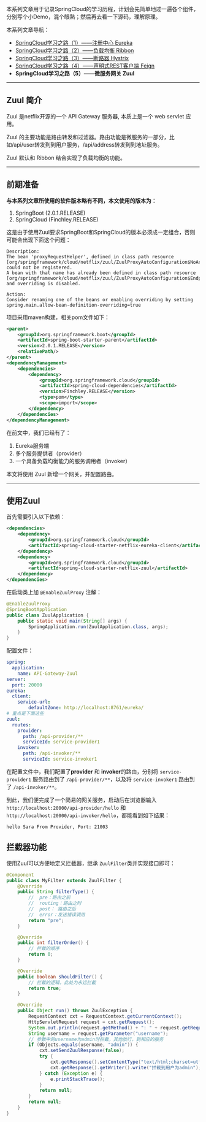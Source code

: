 本系列文章用于记录SpringCloud的学习历程，计划会先简单地过一遍各个组件，分别写个小Demo，混个眼熟；然后再去看一下源码，理解原理。

本系列文章导航：
- [SpringCloud学习之路（1）——注册中心 Eureka](https://iamwzt.github.io/2019/08/22/SpringCloud%E5%AD%A6%E4%B9%A0%E4%B9%8B%E8%B7%AF-1-%E6%B3%A8%E5%86%8C%E4%B8%AD%E5%BF%83-Eureka/)
- [SpringCloud学习之路（2）——负载均衡 Ribbon](https://iamwzt.github.io/2019/08/23/SpringCloud%E5%AD%A6%E4%B9%A0%E4%B9%8B%E8%B7%AF-2-%E8%B4%9F%E8%BD%BD%E5%9D%87%E8%A1%A1-Ribbon/)
- [SpringCloud学习之路（3）——断路器 Hystrix](https://iamwzt.github.io/2019/08/23/SpringCloud%E5%AD%A6%E4%B9%A0%E4%B9%8B%E8%B7%AF-3-%E6%96%AD%E8%B7%AF%E5%99%A8-Hystrix/)
- [SpringCloud学习之路（4）——声明式REST客户端 Feign]()
- **SpringCloud学习之路（5）——微服务网关 Zuul**

---

## Zuul 简介
Zuul 是netflix开源的一个 API Gateway 服务器, 本质上是一个 web servlet 应用。

Zuul 的主要功能是路由转发和过滤器。路由功能是微服务的一部分，比如/api/user转发到到用户服务，/api/address转发到到地址服务。

Zuul 默认和 Ribbon 结合实现了负载均衡的功能。

---

## 前期准备
**与本系列文章所使用的软件版本略有不同，本文使用的版本为：**
1. SpringBoot (2.0.1.RELEASE)
2. SpringCloud (Finchley.RELEASE)

这是由于使用Zuul要求SpringBoot和SpringCloud的版本必须成一定组合，否则可能会出现下面这个问题：
```
Description:
The bean 'proxyRequestHelper', defined in class path resource [org/springframework/cloud/netflix/zuul/ZuulProxyAutoConfiguration$NoActuatorConfiguration.class], could not be registered. 
A bean with that name has already been defined in class path resource [org/springframework/cloud/netflix/zuul/ZuulProxyAutoConfiguration$EndpointConfiguration.class] and overriding is disabled.
 
Action:
Consider renaming one of the beans or enabling overriding by setting spring.main.allow-bean-definition-overriding=true

```

项目采用maven构建，相关pom文件如下：
```xml
<parent>
    <groupId>org.springframework.boot</groupId>
    <artifactId>spring-boot-starter-parent</artifactId>
    <version>2.0.1.RELEASE</version>
    <relativePath/>
</parent>
<dependencyManagement>
    <dependencies>
        <dependency>
            <groupId>org.springframework.cloud</groupId>
            <artifactId>spring-cloud-dependencies</artifactId>
            <version>Finchley.RELEASE</version>
            <type>pom</type>
            <scope>import</scope>
        </dependency>
    </dependencies>
</dependencyManagement>
```

在前文中，我们已经有了：
1. Eureka服务端
2. 多个服务提供者（provider）
3. 一个具备负载均衡能力的服务调用者（invoker）

本文将使用 Zuul 新增一个网关，并配置路由。

---

## 使用Zuul
首先需要引入以下依赖：
```xml
<dependencies>
    <dependency>
        <groupId>org.springframework.cloud</groupId>
        <artifactId>spring-cloud-starter-netflix-eureka-client</artifactId>
    </dependency>
    <dependency>
        <groupId>org.springframework.cloud</groupId>
        <artifactId>spring-cloud-starter-netflix-zuul</artifactId>
    </dependency>
</dependencies>
```

在启动类上加 `@EnableZuulProxy` 注解：
```java
@EnableZuulProxy
@SpringBootApplication
public class ZuulApplication {
    public static void main(String[] args) {
        SpringApplication.run(ZuulApplication.class, args);
    }
}
```

配置文件：
```yaml
spring:
  application:
    name: API-Gateway-Zuul
server:
  port: 20000
eureka:
  client:
    service-url:
        defaultZone: http://localhost:8761/eureka/
# 重点是下面这些        
zuul:
  routes:
    provider:
      path: /api-provider/**
      serviceId: service-provider1
    invoker:
      path: /api-invoker/**
      serviceId: service-invoker1
```
在配置文件中，我们配置了**provider** 和 **invoker**的路由，分别将 `service-provider1` 服务路由到了 `/api-provider/**`，以及将 `service-invoker1` 路由到了 `/api-invoker/**`。

到此，我们便完成了一个简易的网关服务，启动后在浏览器输入 `http://localhost:20000/api-provider/hello` 和 `http://localhost:20000/api-invoker/hello`，都能看到如下结果：
```
hello Sara From Provider, Port: 21003
```

## 拦截器功能
使用Zuul可以方便地定义拦截器，继承 `ZuulFilter`类并实现接口即可：
```java
@Component
public class MyFilter extends ZuulFilter {
    @Override
    public String filterType() {
        //  pre：路由之前
        //  routing：路由之时
        //  post： 路由之后
        //  error：发送错误调用
        return "pre";
    }

    @Override
    public int filterOrder() {
        // 拦截的顺序
        return 0;
    }

    @Override
    public boolean shouldFilter() {
        // 拦截的逻辑，此处为永远拦截
        return true;
    }

    @Override
    public Object run() throws ZuulException {
        RequestContext cxt = RequestContext.getCurrentContext();
        HttpServletRequest request = cxt.getRequest();
        System.out.println(request.getMethod() + ": " + request.getRequestURI());
        String username = request.getParameter("username");
        // 参数中的username为admin时拦截，其他放行，到相应的服务
        if (Objects.equals(username, "admin")) {
            cxt.setSendZuulResponse(false);
            try {
                cxt.getResponse().setContentType("text/html;charset=utf-8");
                cxt.getResponse().getWriter().write("拦截到用户为admin");
            } catch (Exception e) {
                e.printStackTrace();
            }
            return null;
        }
        return null;
    }
}
```

